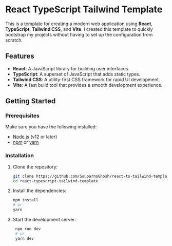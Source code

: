# React TypeScript Tailwind Template

This is a template for creating a modern web application using **React**, **TypeScript**, **Tailwind CSS**, and **Vite**. I created this template to quickly bootstrap my projects without having to set up the configuration from scratch.

## Features

- **React**: A JavaScript library for building user interfaces.
- **TypeScript**: A superset of JavaScript that adds static types.
- **Tailwind CSS**: A utility-first CSS framework for rapid UI development.
- **Vite**: A fast build tool that provides a smooth development experience.

## Getting Started

### Prerequisites

Make sure you have the following installed:

- [Node.js](https://nodejs.org/) (v12 or later)
- [npm](https://www.npmjs.com/) or [yarn](https://yarnpkg.com/)

### Installation

1. Clone the repository:

   ```bash
   git clone https://github.com/SouparnoGhosh/react-ts-tailwind-template.git
   cd react-typescript-tailwind-template
   ```
2. Install the dependencies:

   ```bash
   npm install
   # or
   yarn
   ```
3. Start the development server:

   ```bash
    npm run dev
    # or
    yarn dev
    ```
